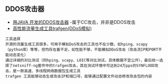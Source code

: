 ## DDOS攻击器
- [用JAVA 开发的DDOS攻击器](http://www.mamicode.com/info-detail-146149.html) -属于CC攻击，并非是DDOS攻击
- [高性能流量生成工具trafgen(DDoS模拟)](https://blog.csdn.net/wuzhimang/article/details/54581117)
```
工具选择
开源的流量生成工具很多，可用于模拟DoS攻击的工具也不在少数，如hping、scapy（python库）等等，但均存在着不足，如性能不够，不能模拟DDoS攻击（攻击流IP和PORT不能动态变化）
通过详细的对比测试（同hping、scapy、LOIC等对比测试，具体数据不宜公开），最后统一选择了netsniff-ng套件中的trafgen攻击，其在测试环境中可达到24万pps的SYNFLOOD攻击，是一款高速、多线程网络数据包生成工具
trafgen 工具能够动态生成攻击IP和端口号，能够通过配置文件动态修改攻击包的内容

```